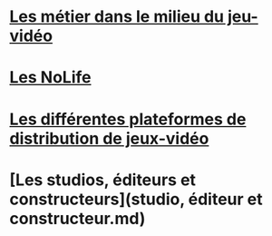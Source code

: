 # [Les métier dans le milieu du jeu-vidéo](MetiersDuJv.md)
# [Les NoLife](nolife.md)
# [Les différentes plateformes de distribution de jeux-vidéo](plateformes.md)
# [Les studios, éditeurs et constructeurs](studio, éditeur et constructeur.md)